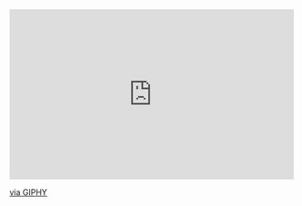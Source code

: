 <iframe src="https://giphy.com/embed/hpXdHPfFI5wTABdDx9" width="500" height="300" frameBorder="0" class="giphy-embed" allowFullScreen></iframe><p><a href="https://giphy.com/gifs/scaler-official-computer-laptop-hello-world-hpXdHPfFI5wTABdDx9">via GIPHY</a></p>

